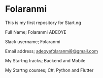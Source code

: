 # Folaranmi
This is my first repository for Start.ng

Full Name; Folaranmi ADEOYE

Slack username; Folaranmi

Email address; adeoyefolaranmi8@gmail.com

My Startng tracks; Backend and Mobile

My Startng courses; C#, Python and Flutter

